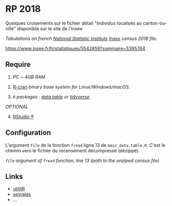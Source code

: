 # RP 2018

Quelques croisements sur le fichier détail "individus localisés au canton-ou-ville" disponible sur le site de l'Insee

*Tabulations on french [National Statistic Institute](https://ec.europa.eu/eurostat/web/links/) [Insee](https://www.insee.fr/fr/accueil) census 2018 file.*

https://www.insee.fr/fr/statistiques/5542859?sommaire=5395764

## Require

1. *PC ~ 4GB RAM*

2. [R-cran](https://cran.r-project.org/) *binary base system for Linux/Windows/macOS*.

3. *`R` packages : [data.table](https://cran.r-project.org/web/packages/data.table/vignettes/datatable-intro.html) or [tidyverse](https://cran.r-project.org/web/packages/tidyverse/vignettes/paper.html)*.

*OPTIONAL*

4. [RStudio ®](https://www.rstudio.com/) 

## Configuration

L'argument `file` de la fonction `fread` ligne 13 de `main_data.table.R`. C'est le chemin vers le fichier du recensement décompressé (dézippé).

*`file` argument of `fread` function, line 13 (path to the unziped census file)*

## Links

+ [utilitR](https://www.utilitr.org/)
+ [spyrales](https://www.spyrales.fr/)
+ ...


